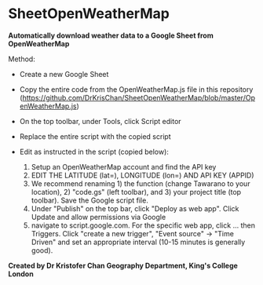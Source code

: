# SheetOpenWeatherMap
**Automatically download weather data to a Google Sheet from OpenWeatherMap**

Method:
- Create a new Google Sheet
- Copy the entire code from the OpenWeatherMap.js file in this repository (https://github.com/DrKrisChan/SheetOpenWeatherMap/blob/master/OpenWeatherMap.js)
- On the top toolbar, under Tools, click Script editor
- Replace the entire script with the copied script
- Edit as instructed in the script (copied below):

  1) Setup an OpenWeatherMap account and find the API key
  2) EDIT THE LATITUDE (lat=), LONGITUDE (lon=) AND API KEY (APPID)
  3) We recommend renaming 1) the function (change Tawarano to your location), 2) "code.gs" (left toolbar), and 3) your project title (top toolbar). Save the Google script file.
  4) Under "Publish" on the top bar, click "Deploy as web app". Click Update and allow permissions via Google
  5) navigate to script.google.com. For the specific web app, click ... then Triggers. Click "create a new trigger", "Event source" -> "Time Driven" and set an appropriate interval (10-15 minutes is generally good).


**Created by Dr Kristofer Chan
Geography Department, King's College London**

